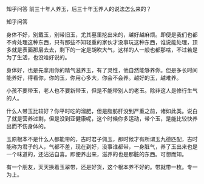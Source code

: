  
 知乎问答 前三十年人养玉，后三十年玉养人的说法怎么来的？ 
 
 
 
 
 
 知乎问答 
 
 

 

 身体不好，别戴玉，别带旧玉，尤其墓里挖出来的，越好越麻烦。即便是我们也都不肯处理这种东西，只有那些不知轻重的家伙才没事玩这种东西，谁说能处理，顶多就是表面那层去去，剩下的一定是胡吹大气，这样的人一般也都那啥，不过若是为了生活，也没啥好说的。

 身体好，也是先拿用你的精气滋养玉，有了灵性，他自然能够养你。但是多长时间能养好，得看你，你的玉，你用心多大，你会不会养。越好的玉，越难养。

 小孩不要带玉，老人也不要新带玉，但是不能带别人的老玉。除非这人是修行生气的人。

 什么人带玉比较好？你平时吃的溜肥，但是脂肪肝没到严重之前，诸如此类。说白了就是营养过剩，但是没到亚健康呢，这个时候你多运动，带个玉，是能比较快养出而不伤身体的。

 玉原根本不是什么人都能带的，古时君子佩玉，那时候才有所谓玉九德匹配，古时能称为君子的人，气都不差，现在到好，没事谁都带，一身脏气，养了玉出来也是一个味道的，还沾沾自喜。即便养出来，滋养的也是那脏的东西。可想而知。

 有一个朋友，天天换着玉翠带，还是好货，这个根本养不好的。带就带一枚。专一为上。 